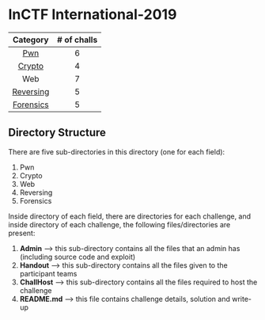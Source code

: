 # InCTF International-2019

|Category|# of challs|
|:-:|:-:|
|[Pwn](Pwn/)|6|
|[Crypto](Crypto/)|4|
|Web|7|
|[Reversing](Reversing/)|5|
|[Forensics](Forensics/)|5|

## Directory Structure
There are five sub-directories in this directory (one for each field):
1. Pwn
2. Crypto
3. Web
4. Reversing
5. Forensics

Inside directory of each field, there are directories for each challenge, and inside directory of each challenge, the following files/directories are present:
1. **Admin** --> this sub-directory contains all the files that an admin has (including source code and exploit)
2. **Handout** --> this sub-directory contains all the files given to the participant teams
3. **ChallHost** --> this sub-directory contains all the files required to host the challenge
4. **README.md** --> this file contains challenge details, solution and write-up